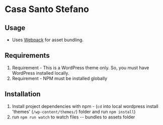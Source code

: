 # Casa Santo Stefano

## Usage
* Uses [Webpack](https://webpack.js.org/) for asset bundling.

## Requirements
1. Requirement - This is a WordPress theme only. So, you must have WordPress installed locally.
2. Requirement - NPM must be installed globally

## Installation
1. Install project dependencies with npm - (`cd` into local wordpress install 'themes' (`/wp-content/themes/`) folder and run `npm install`)
2. run `npm run watch` to watch files -- bundles to assets folder